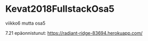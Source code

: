 # Kevat2018FullstackOsa5
viikko6 mutta osa5

7.21 epäonnistunut: https://radiant-ridge-83694.herokuapp.com/
